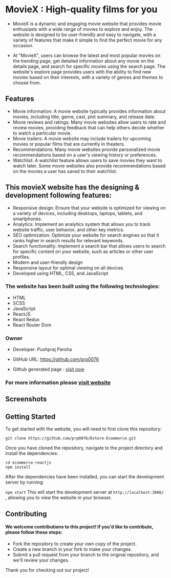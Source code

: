 # MovieX : High-quality films for you
 - MovieX is a dynamic and engaging movie website that provides movie enthusiasts with a wide range of movies to explore and enjoy. The website is designed to be user-friendly and easy to navigate, with a variety of features that make it simple to find the perfect movie for any occasion.

 - At "MovieX", users can browse the latest and most popular movies on the trending page, get detailed information about any movie on the details page, and search for specific movies using the search page. The website's explore page provides users with the ability to find new movies based on their interests, with a variety of genres and themes to choose from.

## Features
- Movie information: A movie website typically provides information about movies, including title, genre, cast, plot summary, and release date.
- Movie reviews and ratings: Many movie websites allow users to rate and review movies, providing feedback that can help others decide whether to watch a particular movie.
- Movie trailers: A movie website may include trailers for upcoming movies or popular films that are currently in theaters.
- Recommendations: Many movie websites provide personalized movie recommendations based on a user's viewing history or preferences.
- Watchlist: A watchlist feature allows users to save movies they want to watch later. Some movie websites also provide recommendations based on the movies a user has saved to their watchlist.


## This movieX website has the designing & development following features:

- Responsive design: Ensure that your website is optimized for viewing on a variety of devices, including desktops, laptops, tablets, and smartphones.
- Analytics: Implement an analytics system that allows you to track website traffic, user behavior, and other key metrics.
- SEO optimization: Optimize your website for search engines so that it ranks higher in search results for relevant keywords.
- Search functionality: Implement a search bar that allows users to search for specific content on your website, such as articles or other user profiles.
- Modern and user-friendly design
- Responsive layout for optimal viewing on all devices
- Developed using HTML, CSS, and JavaScript



### The website has been built using the following technologies:
- HTML
- SCSS
- JavaScript
- ReactJS
- React Redux
- React Router Dom


### Owner

- Developer: Pushpraj Paroha 
- GitHub URL: https://github.com/prp0076




- Github generated page : [visit now]()





### For more information please [visit website]()

## Screenshots



## Getting Started
To get started with the website, you will need to first clone this repository:

 ``` git clone https://github.com/prp0076/Dstore-Ecommerce.git ``` 
 
 
Once you have cloned the repository, navigate to the project directory and install the dependencies:


 ``` cd ecommerce-reactjs  ```  
 ``` npm install ``` 


After the dependencies have been installed, you can start the development server by running:

 ``` npm start ``` 
This will start the development server at  ``` http://localhost:3000/  ``` , allowing you to view the website in your browser.


## Contributing
#### We welcome contributions to this project! If you'd like to contribute, please follow these steps:
* Fork the repository to create your own copy of the project.
* Create a new branch in your fork to make your changes.
* Submit a pull request from your branch to the original repository, and we'll review your changes.

Thank you for checking out our project! 





